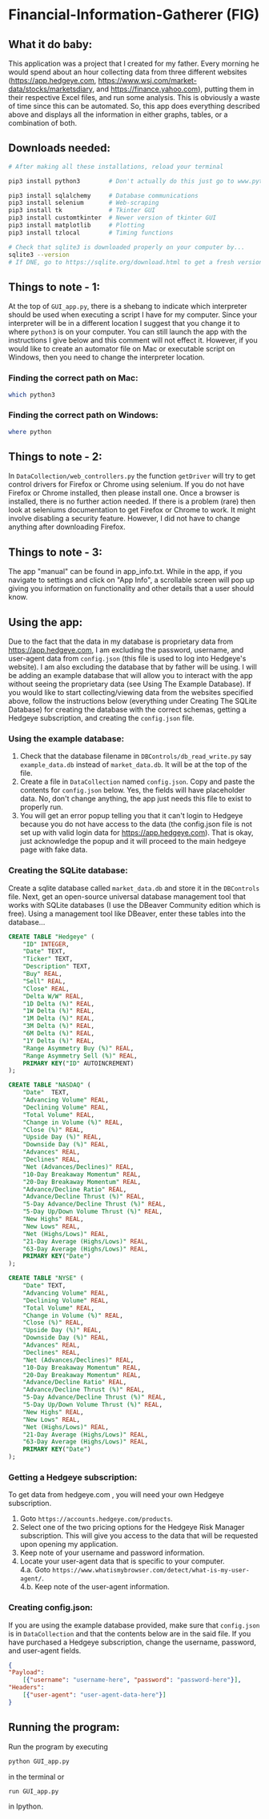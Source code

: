 # Financial-Information-Gatherer (FIG)

## What it do baby:
This application was a project that I created for my father. Every morning he would spend about an hour collecting data from three different websites (https://app.hedgeye.com, https://www.wsj.com/market-data/stocks/marketsdiary, and https://finance.yahoo.com), putting them in their respective Excel files, and run some analysis. This is obviously a waste of time since this can be automated. So, this app does everything described above and displays all the information in either graphs, tables, or a combination of both.

## Downloads needed:
```bash
# After making all these installations, reload your terminal

pip3 install python3 		# Don't actually do this just go to www.python.org/downloads/ and get a fresh version

pip3 install sqlalchemy 	# Database communications
pip3 install selenium  		# Web-scraping
pip3 install tk				# Tkinter GUI
pip3 install customtkinter 	# Newer version of tkinter GUI
pip3 install matplotlib		# Plotting
pip3 install tzlocal		# Timing functions

# Check that sqlite3 is downloaded properly on your computer by...
sqlite3 --version
# If DNE, go to https://sqlite.org/download.html to get a fresh version
```

## Things to note - 1:
At the top of `GUI_app.py`, there is a shebang to indicate which interpreter should be used when executing a script I have for my computer. Since your interpreter will be in a different location I suggest that you change it to where `python3` is on your computer. You can still launch the app with the instructions I give below and this comment will not effect it. However, if you would like to create an automator file on Mac or executable script on Windows, then you need to change the interpreter location.
### Finding the correct path on Mac:
```bash
which python3
```
### Finding the correct path on Windows:
```PowerShell
where python
```

## Things to note - 2:
In `DataCollection/web_controllers.py` the function `getDriver` will try to get control drivers for Firefox or Chrome using selenium. If you do not have Firefox or Chrome installed, then please install one. Once a browser is installed, there is no further action needed. If there is a problem (rare) then look at seleniums documentation to get Firefox or Chrome to work. It might involve disabling a security feature. However, I did not have to change anything after downloading Firefox.

## Things to note - 3:
The app "manual" can be found in app_info.txt. While in the app, if you navigate to settings and click on "App Info", a scrollable screen will pop up giving you information on functionality and other details that a user should know.

## Using the app:
Due to the fact that the data in my database is proprietary data from https://app.hedgeye.com, I am excluding the password, username, and user-agent data from `config.json` (this file is used to log into Hedgeye's website). I am also excluding the database that by father will be using. I will be adding an example database that will allow you to interact with the app without seeing the proprietary data (see Using The Example Database). If you would like to start collecting/viewing data from the websites specified above, follow the instructions below (everything under Creating The SQLite Database) for creating the database with the correct schemas, getting a Hedgeye subscription, and creating the `config.json` file. 

### Using the example database:
1. Check that the database filename in `DBControls/db_read_write.py` say `example_data.db` instead of `market_data.db`. It will be at the top of the file. 
2. Create a file in `DataCollection` named `config.json`. Copy and paste the contents for `config.json` below. Yes, the fields will have placeholder data. No, don't change anything, the app just needs this file to exist to properly run.
3. You will get an error popup telling you that it can't login to Hedgeye because you do not have access to the data (the config.json file is not set up with valid login data for https://app.hedgeye.com). That is okay, just acknowledge the popup and it will proceed to the main hedgeye page with fake data.

### Creating the SQLite database:
Create a sqlite database called `market_data.db` and store it in the `DBControls` file. Next, get an open-source universal database management tool that works with SQLite databases (I use the DBeaver Community edition which is free). Using a management tool like DBeaver, enter these tables into the database...
```sql
CREATE TABLE "Hedgeye" (
	"ID" INTEGER,
	"Date" TEXT,
	"Ticker" TEXT,
	"Description" TEXT,
	"Buy" REAL,
	"Sell" REAL,
	"Close" REAL,
	"Delta W/W" REAL,
	"1D Delta (%)" REAL,
	"1W Delta (%)" REAL,
	"1M Delta (%)" REAL,
	"3M Delta (%)" REAL,
	"6M Delta (%)" REAL,
	"1Y Delta (%)" REAL,
	"Range Asymmetry Buy (%)" REAL,
	"Range Asymmetry Sell (%)" REAL,
	PRIMARY KEY("ID" AUTOINCREMENT)
);

CREATE TABLE "NASDAQ" (
	"Date"	TEXT,
	"Advancing Volume" REAL,
	"Declining Volume" REAL,
	"Total Volume" REAL,
	"Change in Volume (%)" REAL,
	"Close (%)" REAL,
	"Upside Day (%)" REAL,
	"Downside Day (%)" REAL,
	"Advances" REAL,
	"Declines" REAL,
	"Net (Advances/Declines)" REAL,
	"10-Day Breakaway Momentum" REAL,
	"20-Day Breakaway Momentum" REAL,
	"Advance/Decline Ratio"	REAL,
	"Advance/Decline Thrust (%)" REAL,
	"5-Day Advance/Decline Thrust (%)" REAL,
	"5-Day Up/Down Volume Thrust (%)" REAL,
	"New Highs"	REAL,
	"New Lows" REAL,
	"Net (Highs/Lows)" REAL,
	"21-Day Average (Highs/Lows)" REAL,
	"63-Day Average (Highs/Lows)" REAL,
	PRIMARY KEY("Date")
);

CREATE TABLE "NYSE" (
	"Date" TEXT,
	"Advancing Volume" REAL,
	"Declining Volume" REAL,
	"Total Volume" REAL,
	"Change in Volume (%)" REAL,
	"Close (%)"	REAL,
	"Upside Day (%)" REAL,
	"Downside Day (%)" REAL,
	"Advances" REAL,
	"Declines" REAL,
	"Net (Advances/Declines)" REAL,
	"10-Day Breakaway Momentum" REAL,
	"20-Day Breakaway Momentum"	REAL,
	"Advance/Decline Ratio"	REAL,
	"Advance/Decline Thrust (%)" REAL,
	"5-Day Advance/Decline Thrust (%)" REAL,
	"5-Day Up/Down Volume Thrust (%)" REAL,
	"New Highs"	REAL,
	"New Lows" REAL,
	"Net (Highs/Lows)" REAL,
	"21-Day Average (Highs/Lows)" REAL,
	"63-Day Average (Highs/Lows)" REAL,
	PRIMARY KEY("Date")
);
```

### Getting a Hedgeye subscription:
To get data from hedgeye.com , you will need your own Hedgeye subscription.  
1. Goto `https://accounts.hedgeye.com/products`.  
2. Select one of the two pricing options for the Hedgeye Risk Manager subscription. This will give you access to the data that will be requested upon opening my application.  
3. Keep note of your username and password information.
4. Locate your user-agent data that is specific to your computer.   
4.a. Goto `https://www.whatismybrowser.com/detect/what-is-my-user-agent/`.  
4.b. Keep note of the user-agent information.

### Creating config.json:
If you are using the example database provided, make sure that `config.json` is in `DataCollection` and that the contents below are in the said file. If you have purchased a Hedgeye subscription, change the username, password, and user-agent fields.
```json
{
"Payload": 
	[{"username": "username-here", "password": "password-here"}], 
"Headers": 
	[{"user-agent": "user-agent-data-here"}]
}
```

## Running the program:
Run the program by executing
```bash
python GUI_app.py 
```
in the terminal or 
```bash
run GUI_app.py
```
in Ipython.